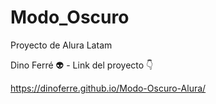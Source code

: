 # Modo_Oscuro

Proyecto de Alura Latam

Dino Ferré 👽 - Link del proyecto 👇

https://dinoferre.github.io/Modo-Oscuro-Alura/
